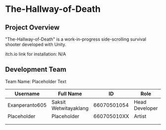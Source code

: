 # The-Hallway-of-Death
## Project Overview
"The-Hallway-of-Death" is a work-in-progress side-scrolling survival shooter developed with Unity.

itch.io link for installation: N/A

## Development Team

Team Name: Placeholder Text 

| Username | Full Name | ID | Role | Email |
| ------------- | ------------- | ----- | ----- | ----- |
| Exanperanto605 | Saksit Wetwitayaklang | 66070501054 | Head Developer | saksit.wetw@kmutt.ac.th |
| Placeholder | Placeholder | 660705010XX | Artist | Placeholder@kmutt.ac.th |
| | | | | |
| | | | | |
